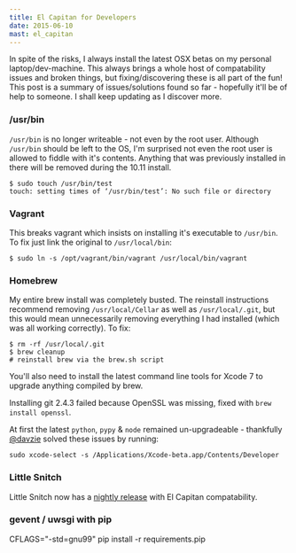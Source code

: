 ```yaml
---
title: El Capitan for Developers
date: 2015-06-10
mast: el_capitan
---
```


In spite of the risks, I always install the latest OSX betas on my personal laptop/dev-machine. This always brings a whole host of compatability issues and broken things, but fixing/discovering these is all part of the fun! This post is a summary of issues/solutions found so far - hopefully it'll be of help to someone. I shall keep updating as I discover more.

### /usr/bin

`/usr/bin` is no longer writeable - not even by the root user. Although `/usr/bin` should be left to the OS, I'm surprised not even the root user is allowed to fiddle with it's contents. Anything that was previously installed in there will be removed during the 10.11 install.

    $ sudo touch /usr/bin/test
    touch: setting times of ‘/usr/bin/test’: No such file or directory

### Vagrant

This breaks vagrant which insists on installing it's executable to `/usr/bin`. To fix just link the original to `/usr/local/bin`:

    $ sudo ln -s /opt/vagrant/bin/vagrant /usr/local/bin/vagrant

### Homebrew

My entire brew install was completely busted. The reinstall instructions recommend removing `/usr/local/Cellar` as well as `/usr/local/.git`, but this would mean unnecessarily removing everything I had installed (which was all working correctly). To fix:

    $ rm -rf /usr/local/.git
    $ brew cleanup
    # reinstall brew via the brew.sh script

You'll also need to install the latest command line tools for Xcode 7 to upgrade anything compiled by brew.

Installing git 2.4.3 failed because OpenSSL was missing, fixed with `brew install openssl`.

At first the latest `python`, `pypy` & `node` remained un-upgradeable - thankfully [@davzie](https://twitter.com/davzie) solved these issues by running:

    sudo xcode-select -s /Applications/Xcode-beta.app/Contents/Developer

### Little Snitch

Little Snitch now has a [nightly release](https://www.obdev.at/products/littlesnitch/download.html) with El Capitan compatability.

### gevent / uwsgi with pip

CFLAGS="-std=gnu99" pip install -r requirements.pip

